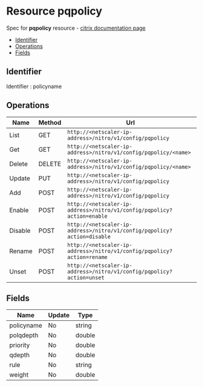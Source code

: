 # Resource pqpolicy

Spec for **pqpolicy** resource - [citrix documentation page](https://developer-docs.citrix.com/projects/netscaler-nitro-api/en/11.0/configuration/priority-queuing/pqpolicy/pqpolicy/)

- [Identifier](#identifier)
- [Operations](#operations)
- [Fields](#fields)

## Identifier

Identifier : policyname

## Operations

| Name | Method | Url |
|----|----|----|
| List | GET | `http://<netscaler-ip-address>/nitro/v1/config/pqpolicy` |
| Get | GET | `http://<netscaler-ip-address>/nitro/v1/config/pqpolicy/<name>` |
| Delete | DELETE | `http://<netscaler-ip-address>/nitro/v1/config/pqpolicy/<name>` |
| Update | PUT | `http://<netscaler-ip-address>/nitro/v1/config/pqpolicy` |
| Add | POST | `http://<netscaler-ip-address>/nitro/v1/config/pqpolicy` |
| Enable | POST | `http://<netscaler-ip-address>/nitro/v1/config/pqpolicy?action=enable` |
| Disable | POST | `http://<netscaler-ip-address>/nitro/v1/config/pqpolicy?action=disable` |
| Rename | POST | `http://<netscaler-ip-address>/nitro/v1/config/pqpolicy?action=rename` |
| Unset | POST | `http://<netscaler-ip-address>/nitro/v1/config/pqpolicy?action=unset` |

## Fields

| Name | Update | Type |
|----|----|----|
| policyname | No | string |
| polqdepth | No | double |
| priority | No | double |
| qdepth | No | double |
| rule | No | string |
| weight | No | double |

